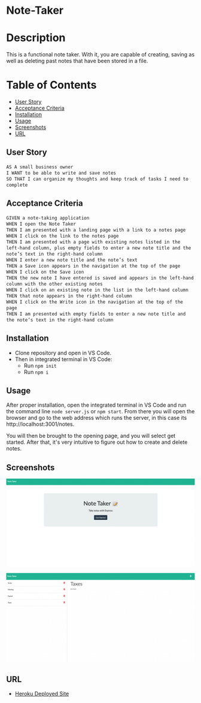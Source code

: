 # Note-Taker

# Description
  This is a functional note taker. With it, you are capable of creating, saving as well as deleting past notes that have been stored in a file.


   # Table of Contents

  * [User Story](#user-story)
  * [Acceptance Criteria](#acceptance-criteria)
  * [Installation](#installation)
  * [Usage](#usage)
  * [Screenshots](#screenshots)
  * [URL](#url)


 ## User Story

```
AS A small business owner
I WANT to be able to write and save notes
SO THAT I can organize my thoughts and keep track of tasks I need to complete
```

## Acceptance Criteria
   
```
GIVEN a note-taking application
WHEN I open the Note Taker
THEN I am presented with a landing page with a link to a notes page
WHEN I click on the link to the notes page
THEN I am presented with a page with existing notes listed in the left-hand column, plus empty fields to enter a new note title and the note’s text in the right-hand column
WHEN I enter a new note title and the note’s text
THEN a Save icon appears in the navigation at the top of the page
WHEN I click on the Save icon
THEN the new note I have entered is saved and appears in the left-hand column with the other existing notes
WHEN I click on an existing note in the list in the left-hand column
THEN that note appears in the right-hand column
WHEN I click on the Write icon in the navigation at the top of the page
THEN I am presented with empty fields to enter a new note title and the note’s text in the right-hand column
```


## Installation
 * Clone repository and open in VS Code.
 * Then in integrated terminal in VS Code:
    * Run  `npm init`
    * Run  `npm i`


## Usage
   After proper installation, open the integrated terminal in VS Code and run the command line `node server.js` or `npm start`. From there you will open the browser and go to the web address which runs the server, in this case its http://localhost:3001/notes. 

   You will then be brought to the opening page, and you will select get started. After that, it's very intuitive to figure out how to create and delete notes.

## Screenshots

![Start Page](./Assets/Screen%20Shot%202022-06-19%20at%209.12.04%20PM.png)

![Notes stored](./Assets/Screen%20Shot%202022-06-19%20at%209.15.05%20PM.png)


## URL

- [Heroku Deployed Site](https://note-taker-1101.herokuapp.com/)

